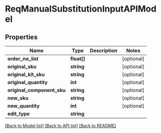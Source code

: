 # ReqManualSubstitutionInputAPIModel

## Properties
Name | Type | Description | Notes
------------ | ------------- | ------------- | -------------
**order_no_list** | **float[]** |  | [optional] 
**original_sku** | **string** |  | [optional] 
**original_kit_sku** | **string** |  | [optional] 
**original_quantity** | **int** |  | [optional] 
**original_component_sku** | **string** |  | [optional] 
**new_sku** | **string** |  | [optional] 
**new_quantity** | **int** |  | [optional] 
**edit_type** | **string** |  | 

[[Back to Model list]](../README.md#documentation-for-models) [[Back to API list]](../README.md#documentation-for-api-endpoints) [[Back to README]](../README.md)


